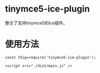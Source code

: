 # tinymce5-ice-plugin
整合了支持tinymce5的ice插件。

# 使用方法

```
const t5ip=require('tinymce5-ice-plugin');
```

```
<script src="./dist/main.js" />
```
